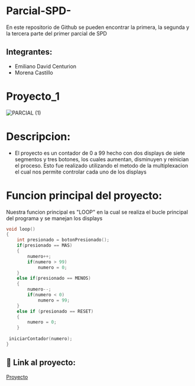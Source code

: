 # Parcial-SPD-
En este repositorio de Github se pueden encontrar la primera, la segunda y la tercera parte del primer parcial de SPD

## Integrantes: 
- Emiliano David Centurion
- Morena Castillo

# Proyecto_1 

![PARCIAL (1)](https://github.com/Emuardo/Parcial-SPD-/assets/107709876/8dd4c809-1f01-46ee-9358-a1c972241b2a)


# Descripcion: 

- El proyecto es un contador de 0 a 99 hecho con dos displays de siete segmentos y tres botones, los cuales aumentan, disminuyen y reinician el proceso. Esto fue realizado utilizando el metodo de la multiplexacion el cual nos permite controlar cada uno de los displays

# Funcion principal del proyecto:

Nuestra funcion principal es "LOOP" en la cual se realiza el bucle principal del programa y se manejan los displays

~~~ C
void loop() 
{
    int presionado = botonPresionado();
    if(presionado == MAS) 
    {
        numero++;
        if(numero > 99)
            numero = 0;
    } 
    else if(presionado == MENOS) 
    {
        numero--;
        if(numero < 0)
            numero = 99;
    } 
    else if (presionado == RESET) 
    {
        numero = 0;
    }
  
 iniciarContador(numero);
}
~~~

## :robot: Link al proyecto:

 [Proyecto](https://www.tinkercad.com/things/211oPD8WYyH?sharecode=1s2QrgWYPXN5x4lo-f2UwmFbJqnRB6irPszFoTnPOPA)

